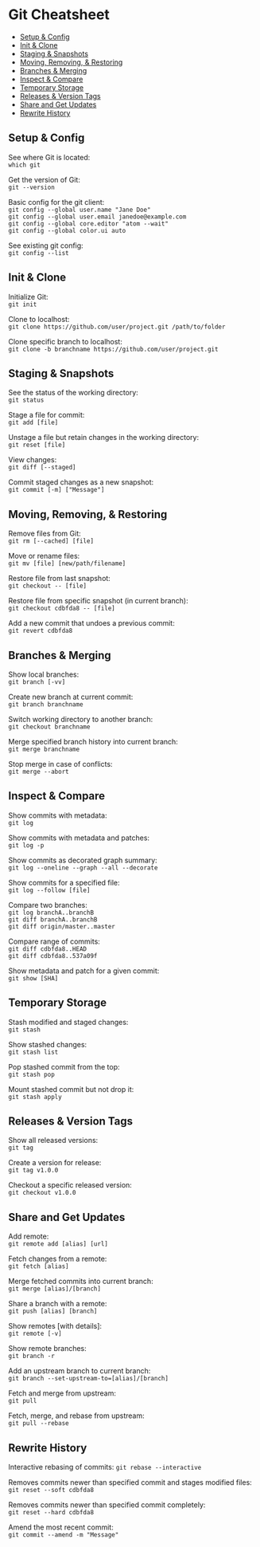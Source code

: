 Git Cheatsheet
===============

 - [Setup & Config](#setup--config)
 - [Init & Clone](#init--clone)
 - [Staging & Snapshots](#staging--snapshots)
 - [Moving, Removing, & Restoring](#moving-removing--restoring)
 - [Branches & Merging](#branches--merging)
 - [Inspect & Compare](#inspect--compare)
 - [Temporary Storage](#temporary-storage)
 - [Releases & Version Tags](#releases--version-tags)
 - [Share and Get Updates](#share-and-get-updates)
 - [Rewrite History](#rewrite-history)

## Setup & Config

See where Git is located:  
`which git`

Get the version of Git:  
`git --version`

Basic config for the git client:  
`git config --global user.name "Jane Doe"`  
`git config --global user.email janedoe@example.com`  
`git config --global core.editor "atom --wait"`  
`git config --global color.ui auto`  

See existing git config:  
`git config --list`


## Init & Clone

Initialize Git:  
`git init`

Clone to localhost:  
`git clone https://github.com/user/project.git /path/to/folder`

Clone specific branch to localhost:  
`git clone -b branchname https://github.com/user/project.git`


## Staging & Snapshots

See the status of the working directory:  
`git status`

Stage a file for commit:  
`git add [file]`

Unstage a file but retain changes in the working directory:  
`git reset [file]`

View changes:  
`git diff [--staged]`

Commit staged changes as a new snapshot:  
`git commit [-m] ["Message"]`


## Moving, Removing, & Restoring

Remove files from Git:  
`git rm [--cached] [file]`

Move or rename files:  
`git mv [file] [new/path/filename]`

Restore file from last snapshot:  
`git checkout -- [file]`

Restore file from specific snapshot (in current branch):  
`git checkout cdbfda8 -- [file]`

Add a new commit that undoes a previous commit:  
`git revert cdbfda8`


## Branches & Merging

Show local branches:  
`git branch [-vv]`

Create new branch at current commit:  
`git branch branchname`

Switch working directory to another branch:  
`git checkout branchname`

Merge specified branch history into current branch:  
`git merge branchname`

Stop merge in case of conflicts:  
`git merge --abort`


## Inspect & Compare

Show commits with metadata:  
`git log`

Show commits with metadata and patches:  
`git log -p`

Show commits as decorated graph summary:  
`git log --oneline --graph --all --decorate`

Show commits for a specified file:  
`git log --follow [file]`

Compare two branches:  
`git log branchA..branchB`  
`git diff branchA..branchB`  
`git diff origin/master..master`

Compare range of commits:  
`git diff cdbfda8..HEAD`  
`git diff cdbfda8..537a09f`

Show metadata and patch for a given commit:  
`git show [SHA]`


## Temporary Storage

Stash modified and staged changes:  
`git stash`

Show stashed changes:  
`git stash list`

Pop stashed commit from the top:  
`git stash pop`

Mount stashed commit but not drop it:  
`git stash apply`


## Releases & Version Tags

Show all released versions:  
`git tag`

Create a version for release:  
`git tag v1.0.0`

Checkout a specific released version:  
`git checkout v1.0.0`


## Share and Get Updates

Add remote:  
`git remote add [alias] [url]`

Fetch changes from a remote:  
`git fetch [alias]`

Merge fetched commits into current branch:  
`git merge [alias]/[branch]`

Share a branch with a remote:  
`git push [alias] [branch]`

Show remotes [with details]:  
`git remote [-v]`

Show remote branches:  
`git branch -r`

Add an upstream branch to current branch:  
`git branch --set-upstream-to=[alias]/[branch]`

Fetch and merge from upstream:  
`git pull`

Fetch, merge, and rebase from upstream:  
`git pull --rebase`


## Rewrite History

Interactive rebasing of commits:
`git rebase --interactive`

Removes commits newer than specified commit and stages modified files:  
`git reset --soft cdbfda8`

Removes commits newer than specified commit completely:  
`git reset --hard cdbfda8`

Amend the most recent commit:  
`git commit --amend -m "Message"`
